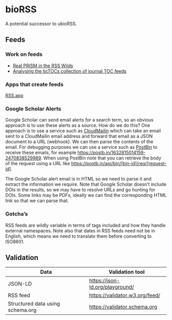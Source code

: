 # bioRSS

A potential successor to ubioRSS.


## Feeds

### Work on feeds

- [Real PRISM in the RSS Wilds](https://www.crossref.org/blog/real-prism-in-the-rss-wilds/)
- [Analysing the ticTOCs collection of journal TOC feeds](https://hublog.hubmed.org/archives/001818)

### Apps that create feeds

[RSS.app](https://rss.app)

### Google Scholar Alerts

Google Scholar can send email alerts for a search term, so an obvious approach is to use these alerts as a source. How do we do this? One approach is to use a service such as [CloudMailin](https://www.cloudmailin.com) which can take an email sent to a CloudMailin email address and forward that email as a JSON document to a URL (webhook). We can then parse the contents of the email. For debugging purposes we can use a service such as [PostBin](https://postb.in) to receive these emails, for example https://postb.in/1632815014159-2470838529989. When using PostBin note that you can retrieve the body of the request using a URL like https://postb.in/api/bin/[bin-id]/req/[request-id].

The Google Scholar alert email is in HTML so we need to parse it and extract the information we require. Note that Google Scholar doesn’t include DOIs in the results, so we may have to resolve URLs and go hunting for DOIs. Some links may be PDFs, ideally we can find the corresponding HTML link so that we can parse that.


### Gotcha’s

RSS feeds are wildly variable in terms of tags included and how they handle external namespaces. Note also that dates in RSS feeds need not be in English, which means we need to translate them before converting to ISO8601.

## Validation

 Data | Validation tool
--|--
JSON-LD | https://json-ld.org/playground/
RSS feed | https://validator.w3.org/feed/
Structured data using schema.org | https://validator.schema.org
